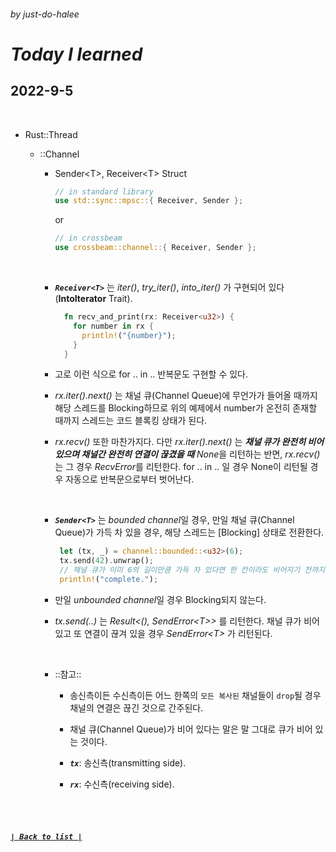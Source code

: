 ###### _by just-do-halee_

# _Today I learned_

## 2022-9-5

<br>

- Rust::Thread

  - ::Channel

    - Sender\<T>, Receiver\<T> Struct

      ```rust
      // in standard library
      use std::sync::mpsc::{ Receiver, Sender };
      ```
      or
      ```rust
      // in crossbeam
      use crossbeam::channel::{ Receiver, Sender };
      ```

    <br>

    - **_`Receiver<T>`_** 는 *iter()*, *try_iter()*, *into_iter()* 가 구현되어 있다(**IntoIterator** Trait).

      ```rust
        fn recv_and_print(rx: Receiver<u32>) {
          for number in rx {
            println!("{number}");
          }
        }
      ```

    - 고로 이런 식으로 for .. in .. 반복문도 구현할 수 있다.

    - *rx.iter().next()* 는 채널 큐(Channel Queue)에 무언가가 들어올 때까지 해당 스레드를 Blocking하므로 위의 예제에서 number가 온전히 존재할 때까지 스레드는 코드 블록킹 상태가 된다.

    - *rx.recv()* 또한 마찬가지다. 다만 *rx.iter().next()* 는 ***채널 큐가 완전히 비어 있으며 채널간 완전히 연결이 끊겼을 때*** *None*을 리턴하는 반면, *rx.recv()* 는 그 경우 *RecvError*를 리턴한다. for .. in .. 일 경우 None이 리턴될 경우 자동으로 반복문으로부터 벗어난다.

    <br>

    - **_`Sender<T>`_** 는 *bounded channel*일 경우, 만일 채널 큐(Channel Queue)가 가득 차 있을 경우, 해당 스레드는 [Blocking] 상태로 전환한다.

       ```rust
        let (tx, _) = channel::bounded::<u32>(6);
        tx.send(42).unwrap();
        // 채널 큐가 이미 6의 길이만큼 가득 차 있다면 한 칸이라도 비어지기 전까지는 위 코드는 완수되지 못하고 다음 println!은 시행되지 못한다.
        println!("complete.");
       ```
    
    - 만일 *unbounded channel*일 경우 Blocking되지 않는다.
    
    - *tx.send(..)* 는 *Result<(), SendError\<T>>* 를 리턴한다. 채널 큐가 비어 있고 또 연결이 끊겨 있을 경우 *SendError\<T>* 가 리턴된다.

    <br>

    - ::참고::

      - 송신측이든 수신측이든 어느 한쪽의 `모든 복사된` 채널들이 `drop`될 경우 채널의 연결은 끊긴 것으로 간주된다.

      - 채널 큐(Channel Queue)가 비어 있다는 말은 말 그대로 큐가 비어 있는 것이다.

      - ***`tx`***: 송신측(transmitting side).

      - ***`rx`***: 수신측(receiving side).


<br><br>

##### **_[`| Back to list |`](../../README.md)_**
